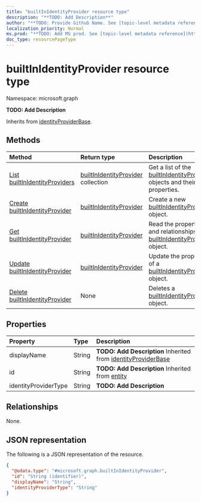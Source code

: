 ```yaml
---
title: "builtInIdentityProvider resource type"
description: "**TODO: Add Description**"
author: "**TODO: Provide Github Name. See [topic-level metadata reference](https://msgo.azurewebsites.net/add/document/guidelines/metadata.html#topic-level-metadata)**"
localization_priority: Normal
ms.prod: "**TODO: Add MS prod. See [topic-level metadata reference](https://msgo.azurewebsites.net/add/document/guidelines/metadata.html#topic-level-metadata)**"
doc_type: resourcePageType
---
```


# builtInIdentityProvider resource type

Namespace: microsoft.graph



**TODO: Add Description**


Inherits from [identityProviderBase](../resources/identityproviderbase.md).

## Methods
|Method|Return type|Description|
|:---|:---|:---|
|[List builtInIdentityProviders](../api/builtinidentityprovider-list.md)|[builtInIdentityProvider](../resources/builtinidentityprovider.md) collection|Get a list of the [builtInIdentityProvider](../resources/builtinidentityprovider.md) objects and their properties.|
|[Create builtInIdentityProvider](../api/builtinidentityprovider-create.md)|[builtInIdentityProvider](../resources/builtinidentityprovider.md)|Create a new [builtInIdentityProvider](../resources/builtinidentityprovider.md) object.|
|[Get builtInIdentityProvider](../api/builtinidentityprovider-get.md)|[builtInIdentityProvider](../resources/builtinidentityprovider.md)|Read the properties and relationships of a [builtInIdentityProvider](../resources/builtinidentityprovider.md) object.|
|[Update builtInIdentityProvider](../api/builtinidentityprovider-update.md)|[builtInIdentityProvider](../resources/builtinidentityprovider.md)|Update the properties of a [builtInIdentityProvider](../resources/builtinidentityprovider.md) object.|
|[Delete builtInIdentityProvider](../api/builtinidentityprovider-delete.md)|None|Deletes a [builtInIdentityProvider](../resources/builtinidentityprovider.md) object.|

## Properties
|Property|Type|Description|
|:---|:---|:---|
|displayName|String|**TODO: Add Description** Inherited from [identityProviderBase](../resources/identityproviderbase.md)|
|id|String|**TODO: Add Description** Inherited from [entity](../resources/entity.md)|
|identityProviderType|String|**TODO: Add Description**|

## Relationships
None.

## JSON representation
The following is a JSON representation of the resource.
<!-- {
  "blockType": "resource",
  "keyProperty": "id",
  "@odata.type": "microsoft.graph.builtInIdentityProvider",
  "baseType": "microsoft.graph.identityProviderBase",
  "openType": false
}
-->
``` json
{
  "@odata.type": "#microsoft.graph.builtInIdentityProvider",
  "id": "String (identifier)",
  "displayName": "String",
  "identityProviderType": "String"
}
```

